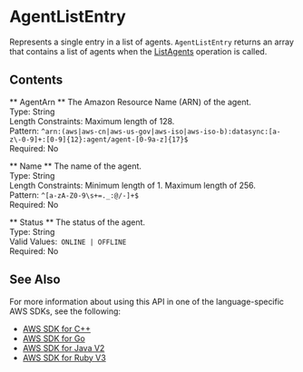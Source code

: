# AgentListEntry<a name="API_AgentListEntry"></a>

Represents a single entry in a list of agents\. `AgentListEntry` returns an array that contains a list of agents when the [ListAgents](https://docs.aws.amazon.com/datasync/latest/userguide/API_ListAgents.html) operation is called\.

## Contents<a name="API_AgentListEntry_Contents"></a>

 ** AgentArn **   <a name="DataSync-Type-AgentListEntry-AgentArn"></a>
The Amazon Resource Name \(ARN\) of the agent\.  
Type: String  
Length Constraints: Maximum length of 128\.  
Pattern: `^arn:(aws|aws-cn|aws-us-gov|aws-iso|aws-iso-b):datasync:[a-z\-0-9]+:[0-9]{12}:agent/agent-[0-9a-z]{17}$`   
Required: No

 ** Name **   <a name="DataSync-Type-AgentListEntry-Name"></a>
The name of the agent\.  
Type: String  
Length Constraints: Minimum length of 1\. Maximum length of 256\.  
Pattern: `^[a-zA-Z0-9\s+=._:@/-]+$`   
Required: No

 ** Status **   <a name="DataSync-Type-AgentListEntry-Status"></a>
The status of the agent\.  
Type: String  
Valid Values:` ONLINE | OFFLINE`   
Required: No

## See Also<a name="API_AgentListEntry_SeeAlso"></a>

For more information about using this API in one of the language\-specific AWS SDKs, see the following:
+  [AWS SDK for C\+\+](https://docs.aws.amazon.com/goto/SdkForCpp/datasync-2018-11-09/AgentListEntry) 
+  [AWS SDK for Go](https://docs.aws.amazon.com/goto/SdkForGoV1/datasync-2018-11-09/AgentListEntry) 
+  [AWS SDK for Java V2](https://docs.aws.amazon.com/goto/SdkForJavaV2/datasync-2018-11-09/AgentListEntry) 
+  [AWS SDK for Ruby V3](https://docs.aws.amazon.com/goto/SdkForRubyV3/datasync-2018-11-09/AgentListEntry) 